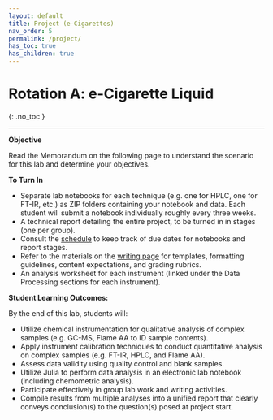 ```yaml
---
layout: default
title: Project (e-Cigarettes)
nav_order: 5
permalink: /project/
has_toc: true
has_children: true
---
```


# Rotation A: e-Cigarette Liquid 
{: .no_toc  }

----

**Objective**

Read the Memorandum on the following page to understand the scenario for this lab and determine your objectives.

**To Turn In**

- Separate lab notebooks for each technique (e.g. one for HPLC, one for FT-IR, etc.) as ZIP folders containing your notebook and data.  Each student will submit a notebook individually roughly every three weeks.
- A technical report detailing the entire project, to be turned in in stages (one per group).
- Consult the [schedule]({{site.url}}/course-information/schedule) to keep track of due dates for notebooks and report stages.  
- Refer to the materials on the [writing page]({{site.url}}/course-information/technical-reports) for templates, formatting guidelines, content expectations, and grading rubrics.
- An analysis worksheet for each instrument (linked under the Data Processing sections for each instrument).

**Student Learning Outcomes:**

By the end of this lab, students will:

- Utilize chemical instrumentation for qualitative analysis of complex samples (e.g. GC-MS, Flame AA to ID sample contents).
- Apply instrument calibration techniques to conduct quantitative analysis on complex samples (e.g. FT-IR, HPLC, and Flame AA).
- Assess data validity using quality control and blank samples.
- Utilize Julia to perform data analysis in an electronic lab notebook (including chemometric analysis).
- Participate effectively in group lab work and writing activities.
- Compile results from multiple analyses into a unified report that clearly conveys conclusion(s) to the question(s) posed at project start.
